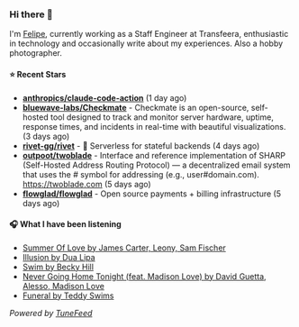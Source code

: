 ### Hi there 👋

I'm [Felipe](https://felipevm.com), currently working as a Staff Engineer at Transfeera, enthusiastic in technology and occasionally write about my experiences. Also a hobby photographer.

#### ⭐ Recent Stars
- **[anthropics/claude-code-action](https://github.com/anthropics/claude-code-action)** (1 day ago)
- **[bluewave-labs/Checkmate](https://github.com/bluewave-labs/Checkmate)** - Checkmate is an open-source, self-hosted tool designed to track and monitor server hardware, uptime, response times, and incidents in real-time with beautiful visualizations. (3 days ago)
- **[rivet-gg/rivet](https://github.com/rivet-gg/rivet)** - 🔩 Serverless for stateful backends (4 days ago)
- **[outpoot/twoblade](https://github.com/outpoot/twoblade)** - Interface and reference implementation of SHARP (Self-Hosted Address Routing Protocol) — a decentralized email system that uses the # symbol for addressing (e.g., user#domain.com). https://twoblade.com (5 days ago)
- **[flowglad/flowglad](https://github.com/flowglad/flowglad)** - Open source payments &#43; billing infrastructure (5 days ago)

#### 🎧 What I have been listening
- [Summer Of Love by James Carter, Leony, Sam Fischer](https://open.spotify.com/track/3HL3TJezSH1S7e1daqWb7g)
- [Illusion by Dua Lipa](https://open.spotify.com/track/5q0EXnBYyeCdXD72FzJxH0)
- [Swim by Becky Hill](https://open.spotify.com/track/5Bnm9QxfBKxc1sNvZanTBT)
- [Never Going Home Tonight (feat. Madison Love) by David Guetta, Alesso, Madison Love](https://open.spotify.com/track/7K1BLb6MpvKuGEPpHw35mO)
- [Funeral by Teddy Swims](https://open.spotify.com/track/0NckAiGfjwxWfRGaeC8eEB)

_Powered by [TuneFeed](https://tunefeed.app?ref=github.com)_
